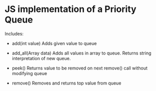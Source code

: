 # JS implementation of a Priority Queue

Includes:

- add(int value)
Adds given value to queue

- add_all(Array data)
Adds all values in array to queue. Returns string interpretation of new queue.

- peek()
Returns value to be removed on next remove() call without modifying queue

- remove()
Removes and returns top value from queue
